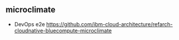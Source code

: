 ## microclimate

- DevOps e2e	https://github.com/ibm-cloud-architecture/refarch-cloudnative-bluecompute-microclimate


